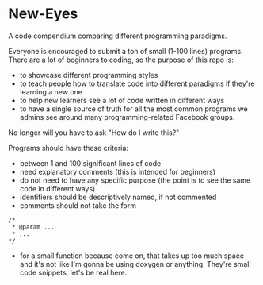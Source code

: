 # New-Eyes
A code compendium comparing different programming paradigms.

Everyone is encouraged to submit a ton of small (1-100 lines) programs. There are a lot of beginners to coding, so the purpose of this repo is:

 * to showcase different programming styles
 * to teach people how to translate code into different paradigms if they're learning a new one
 * to help new learners see a lot of code written in different ways
 * to have a single source of truth for all the most common programs we admins see around many programming-related Facebook groups. 
 
 No longer will you have to ask "How do I write this?"

Programs should have these criteria:
 * between 1 and 100 significant lines of code
 * need explanatory comments (this is intended for beginners)
 * do not need to have any specific purpose (the point is to see the same code in different ways)
 * identifiers should be descriptively named, if not commented
 * comments should not take the form 
 ```
 /*
  * @param ...
  * ...
 */
 ```
 * for a small function because come on, that takes up too much space and it's not like I'm gonna be using doxygen or anything. They're small code snippets, let's be real here.
 
